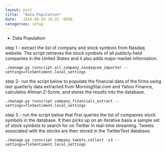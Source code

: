 ```yaml
---
layout: post
title:  "Data Population"
date:   2016-09-28 19:25 -0500
categories: setup
---
```


* Data Population

step 1 - extract the list of company and stock symbols from Nasdaq website. The script retrieves the stock symbols of all publicly-held companies in the United States 
and it also adds  major market information.
    
    ./manage.py runscript all_company_nasdaqcom_importer --settings=finSentiment.local_settings

step 2- run the script below to populate the financial data of the firms using last quarterly 
data extracted from MorningStar.com and Yahoo Finance, calculates Altman Z-Score,
and stores the results into the database.
    
    ./manage.py runscript company_financials_extract --settings=finSentiment.local_settings
    
step 3 - run the script below that first queries the list of companies stock symbols in the database.
It then picks up on an iterative basis a sample set of stock symbols to search for on Twitter in real-time streaming. 
Tweets associated with the stocks are then stored in the TwitterText database. 
   
    ./manage.py runscript company_tweets_collect -v3 --settings=finSentiment.local_settings
   
   
   
      
   